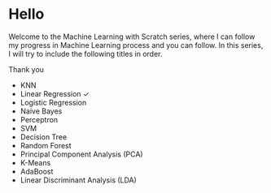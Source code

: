 # Hello
 
Welcome to the Machine Learning with Scratch series, where I can follow my progress in Machine Learning process and you can follow. In this series, I will try to include the following titles in order.

Thank you

* KNN
* Linear Regression ✓
* Logistic Regression
* Naive Bayes
* Perceptron
* SVM
* Decision Tree
* Random Forest
* Principal Component Analysis (PCA)
* K-Means
* AdaBoost
* Linear Discriminant Analysis (LDA)

